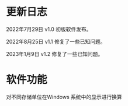 # 更新日志

2022年7月29日  v1.0    初版软件发布。

2022年8月25日  v1.1    修复了一些已知问题。

2023年1月9日	v1.2    修复了一些已知问题。

# 软件功能

对不同存储单位在Windows 系统中的显示进行换算

